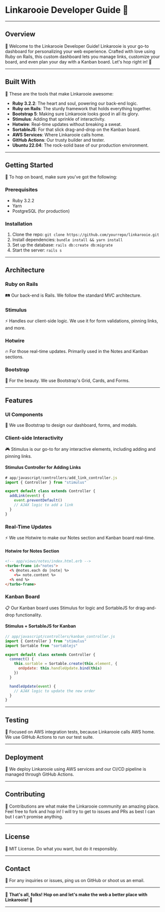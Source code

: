 # Linkarooie Developer Guide 🦘

- - -

## Overview

🌟 Welcome to the Linkarooie Developer Guide! Linkarooie is your go-to dashboard for personalizing your web experience. Crafted with love using Ruby on Rails, this custom dashboard lets you manage links, customize your board, and even plan your day with a Kanban board. Let's hop right in! 🦘

- - -

## Built With

🔨 These are the tools that make Linkarooie awesome:

* **Ruby 3.2.2**: The heart and soul, powering our back-end logic.
* **Ruby on Rails**: The sturdy framework that holds everything together.
* **Bootstrap 5**: Making sure Linkarooie looks good in all its glory.
* **Stimulus**: Adding that sprinkle of interactivity.
* **Hotwire**: Real-time updates without breaking a sweat.
* **SortableJS**: For that slick drag-and-drop on the Kanban board.
* **AWS Services**: Where Linkarooie calls home.
* **GitHub Actions**: Our trusty builder and tester.
* **Ubuntu 22.04**: The rock-solid base of our production environment.

- - -

## Getting Started

🚀 To hop on board, make sure you've got the following:

### Prerequisites

* Ruby 3.2.2
* Yarn
* PostgreSQL (for production)

### Installation

1. Clone the repo: `git clone https://github.com/yourrepo/linkarooie.git`
2. Install dependencies: `bundle install && yarn install`
3. Set up the database: `rails db:create db:migrate`
4. Start the server: `rails s`

- - -

## Architecture

### Ruby on Rails

🛤️ Our back-end is Rails. We follow the standard MVC architecture.

### Stimulus

⚡ Handles our client-side logic. We use it for form validations, pinning links, and more.

### Hotwire

🔥 For those real-time updates. Primarily used in the Notes and Kanban sections.

### Bootstrap

🎨 For the beauty. We use Bootstrap's Grid, Cards, and Forms.

- - -

## Features

### UI Components

🎏 We use Bootstrap to design our dashboard, forms, and modals.

### Client-side Interactivity

🎮 Stimulus is our go-to for any interactive elements, including adding and pinning links.

#### Stimulus Controller for Adding Links

```javascript
# app/javascript/controllers/add_link_controller.js
import { Controller } from "stimulus"

export default class extends Controller {
  addLink(event) {
    event.preventDefault()
    // AJAX logic to add a link
  }
}
```

### Real-Time Updates

⚡ We use Hotwire to make our Notes section and Kanban board real-time.

#### Hotwire for Notes Section

```html
<!-- app/views/notes/index.html.erb -->
<turbo-frame id="notes">
  <% @notes.each do |note| %>
    <%= note.content %>
  <% end %>
</turbo-frame>
```

### Kanban Board

📋 Our Kanban board uses Stimulus for logic and SortableJS for drag-and-drop functionality.

#### Stimulus + SortableJS for Kanban

```javascript
// app/javascript/controllers/kanban_controller.js
import { Controller } from "stimulus"
import Sortable from "sortablejs"

export default class extends Controller {
  connect() {
    this.sortable = Sortable.create(this.element, {
      onUpdate: this.handleUpdate.bind(this)
    })
  }

  handleUpdate(event) {
    // AJAX logic to update the new order
  }
}
```

- - -

## Testing

🧪 Focused on AWS integration tests, because Linkarooie calls AWS home. We use GitHub Actions to run our test suite.

- - -

## Deployment

🚢 We deploy Linkarooie using AWS services and our CI/CD pipeline is managed through GitHub Actions.

- - -

## Contributing

🤝 Contributions are what make the Linkarooie community an amazing place. Feel free to fork and hop in! I will try to get to issues and PRs as best I can but I can't promise anything.

- - -

## License

📄 MIT License. Do what you want, but do it responsibly.

- - -

## Contact

📧 For any inquiries or issues, ping us on GitHub or shoot us an email.

- - -

🎉 **That's all, folks! Hop on and let's make the web a better place with Linkarooie!** 🦘

- - -